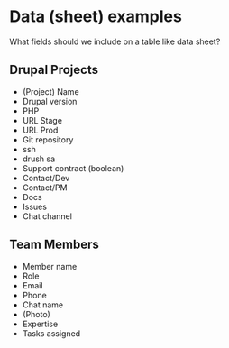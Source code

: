 # Data (sheet) examples

What fields should we include on a table like data sheet?

## Drupal Projects
- (Project) Name
- Drupal version
- PHP
- URL Stage
- URL Prod
- Git repository
- ssh
- drush sa
- Support contract (boolean)
- Contact/Dev
- Contact/PM
- Docs
- Issues
- Chat channel

## Team Members
- Member name
- Role
- Email
- Phone
- Chat name
- (Photo)
- Expertise
- Tasks assigned

